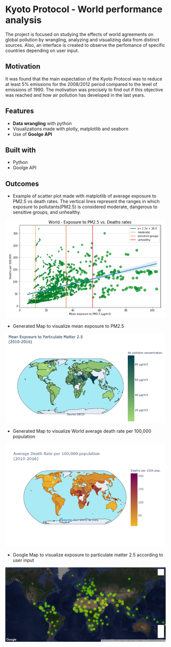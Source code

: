 # Kyoto Protocol - World performance analysis

The project is focused on studying the effects of world agreements on global pollution by wrangling, analyzing and visualizing data from distinct sources. Also, an interface is created to observe the perfomance of specific countries depending on user input. 

## Motivation

It was found that the main expectation of the Kyoto Protocol was to reduce at least 5% emissions for the 2008/2012 period compared to the level of emissions of 1990. The motivation was precisely to find out if this objective was reached and how air pollution has developed in the last years.

## Features

* **Data wrangling** with python
* Visualizations made with plotly, matplotlib and seaborn
* Use of **Goolge API**

## Built with 

* Python
* Goolge API

## Outcomes

* Example of scatter plot made with matplotlib of average exposure to PM2.5 vs death rates. The vertical lines represent the ranges in which exposure to pollutants(PM2.5) is considered moderate, dangerous to sensitive groups, and unhealthy.

![Image2.png](project_1_kyoto/visualizations/Image2.png)

* Generated Map to visualize mean exposure to PM2.5

![Image3.png](project_1_kyoto/visualizations/Image3.png)

* Generated Map to visualize World average death rate per 100,000 population

![world_average_death_rate.png](project_1_kyoto/visualizations/world_average_death_rate.png)

* Google Map to visualize exposure to particulate matter 2.5 according to user input

![gmap_mean_exp_kyoto_countries.png](project_1_kyoto/visualizations/gmap_mean_exp_kyoto_countries.png)


